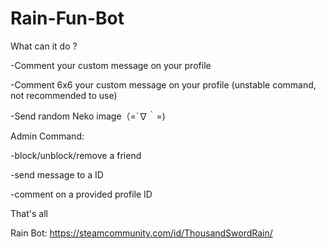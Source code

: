 # Rain-Fun-Bot
What can it do ?

-Comment your custom message on your profile

-Comment 6x6 your custom message on your profile (unstable command, not recommended to use)

-Send random Neko image（=´∇｀=)

Admin Command:

-block/unblock/remove a friend

-send message to a ID

-comment on a provided profile ID

That's all

Rain Bot: https://steamcommunity.com/id/ThousandSwordRain/
